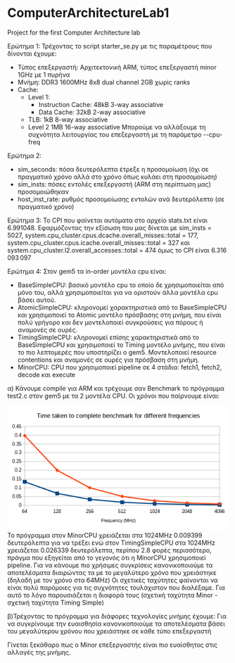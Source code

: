 # ComputerArchitectureLab1
Project for the first Computer Architecture lab


Ερώτημα 1:
Τρέχοντας το script starter_se.py με τις παραμέτρους που δίνονται έχουμε:
 * Τύπος επεξεργαστή: Αρχιτεκτονική ARM, τύπος επεξεργαστή minor 1GHz με 1 πυρήνα
 * Μνήμη: DDR3 1600MHz 8x8 dual channel 2GB χωρίς ranks
 * Cache:
    - Level 1: 
        + Instruction Cache: 48kB 3-way associative
        + Data Cache: 32kB 2-way associative
    - TLB:
        1kB 8-way associative
    - Level 2 1MB 16-way associative
Μπορούμε να αλλάξουμε τη συχνότητα λειτουργίας του επεξεργαστή με τη παράμετρο --cpu-freq

Ερώτημα 2:
 * sim_seconds: πόσα δευτερόλεπτα έτρεξε η προσομοίωση (όχι σε πραγματικό χρόνο αλλά στο χρόνο όπως κυλάει στη προσομοίωση)
 * sim_insts: πόσες εντολές επεξεργαστή (ARM στη περίπτωση μας) προσομοιώθηκαν
 * host_inst_rate: ρυθμός προσομοίωσης εντολών ανά δευτερόλεπτο (σε πραγματικό χρόνο)
 
 
 Ερώτημα 3:
 Το CPI που φαίνεται αυτόματα στο αρχείο stats.txt είναι 6.991048. Εφαρμόζοντας την εξίσωση που μας δίνεται με sim_insts = 5027, system.cpu_cluster.cpus.dcache.overall_misses::total = 177, system.cpu_cluster.cpus.icache.overall_misses::total = 327 και system.cpu_cluster.l2.overall_accesses::total = 474 όμως το CPI είναι 6.316 093 097
 
 Ερώτημα 4:
 Στον gem5 τα in-order μοντέλα cpu είναι:
  * BaseSimpleCPU: βασικό μοντέλο cpu το οποίο δε χρησιμοποιείται από μόνο του, αλλά χρησιμοποιείται για να οριστούν άλλα μοντέλα cpu βάσει αυτού.
  * AtomicSimpleCPU: κληρονομεί χαρακτηριστικά από το BaseSimpleCPU και χρησιμοποιεί το Atomic μοντέλο πρόσβασης στη μνήμη, που είναι πολύ γρήγορο και δεν μοντελοποιεί συγκρούσεις για πόρους ή αναμονές σε ουρές.
  * TimingSimpleCPU: κληρονομεί επίσης χαρακτηριστικά από το BaseSimpleCPU και χρησιμοποιεί το Timing μοντέλο μνήμης, που είναι το πιο λεπτομερές που υποστηρίζει ο gem5. Μοντελοποιεί resource contentions και αναμονές σε ουρές για πρόσβαση στη μνήμη.
  * MinorCPU: CPU που χρησιμοποιεί pipeline σε 4 στάδια: fetch1, fetch2, decode και execute
  
α) Κάνουμε compile για ARM και τρέχουμε σαν Benchmark το πρόγραμμα test2.c στον gem5 με τα 2 μοντέλα CPU. Οι χρόνοι που παίρνουμε είναι:

![alt text](https://github.com/LeandrosTzotzis/ComputerArchitectureLab1/blob/main/freqAbs.png?raw=true)
Το πρόγραμμα στον MinorCPU χρειάζεται στα 1024MHz 0.009399 δευτερόλεπτα για να τρέξει ενώ στον TimingSimpleCPU στα 1024MHz χρειάζεται 0.026339 δευτερόλεπτα, περίπου 2.8 φορές περισσότερο, πράγμα που εξηγείται από το γεγονός ότι η MinorCPU χρησιμοποιεί pipeline. Για να κάνουμε πιο χρήσιμες συγκρίσεις κανονικοποιούμε τα αποτελέσματα διαιρώντας τα με το μεγαλύτερο χρόνο που χρειάστηκε (δηλαδή με τον χρόνο στα 64MHz)
Οι σχετικές ταχύτητες φαίνονται να είναι πολύ παρόμοιες για τις συχνότητες τουλάχιστον που διαλέξαμε. Για αυτό το  λόγο παρουσιάζεται η διαφορά τους (σχετική ταχύτητα Minor -  σχετική ταχύτητα Timing Simple)

β)Τρέχοντας το πρόγραμμα για διάφορες τεχνολογίες μνήμης έχουμε:
Για να συγκρίνουμε την ευαισθησία κανονικοποιούμε τα αποτελέσματα βάσει του μεγαλύτερου χρόνου που χρειάστηκε σε κάθε τύπο επεξεργαστή

Γίνεται ξεκάθαρο πως ο Minor επεξεργαστής είναι πιο ευαίσθητος στις αλλαγές της μνήμης.
